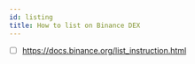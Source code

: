 ```yaml
---
id: listing
title: How to list on Binance DEX
---
```


- [ ] https://docs.binance.org/list_instruction.html
